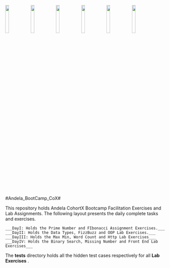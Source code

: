 <img src="https://cloud.githubusercontent.com/assets/4307137/10105283/251b6868-63ae-11e5-9918-b789d9d682ec.png" width="15%"></img> <img src="https://cloud.githubusercontent.com/assets/4307137/10105290/2a183f3a-63ae-11e5-9380-50d9f6d8afd6.png" width="15%"></img> <img src="https://cloud.githubusercontent.com/assets/4307137/10105284/26aa7ad4-63ae-11e5-88b7-bc523a095c9f.png" width="15%"></img> <img src="https://cloud.githubusercontent.com/assets/4307137/10105288/28698fae-63ae-11e5-8ba7-a62360a8e8a7.png" width="15%"></img> <img src="https://cloud.githubusercontent.com/assets/4307137/10105283/251b6868-63ae-11e5-9918-b789d9d682ec.png" width="15%"></img> <img src="https://cloud.githubusercontent.com/assets/4307137/10105290/2a183f3a-63ae-11e5-9380-50d9f6d8afd6.png" width="15%"></img> 

#Andela_BootCamp_CoX#

This repository holds Andela CohortX Bootcamp Facilitation Exercises and Lab Assignments. The following layout presents the daily complete tasks and exercises.
  
    ___DayI: Holds the Prime Number and FIbonacci Assignment Exercises.___
    ___DayII: Holds the Data Types, FizzBuzz and OOP Lab Exercises.___
    ___DayIII: Holds the Max Min, Word Count and Http Lab Exercises___
    ___DayIV: Holds the Binary Search, Missing Number and Front End Lab Exercises___
   
   
The __tests__ directory holds all the hidden test cases respectively for all __Lab Exercises__ .
